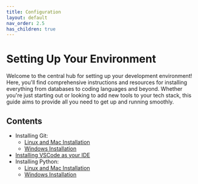 ```yaml
---
title: Configuration
layout: default
nav_order: 2.5
has_children: true
---
```


# Setting Up Your Environment

Welcome to the central hub for setting up your development environment! Here, you'll find comprehensive instructions and resources for installing everything from databases to coding languages and beyond. Whether you're just starting out or looking to add new tools to your tech stack, this guide aims to provide all you need to get up and running smoothly.

## Contents

* Installing Git:
  * [Linux and Mac Installation](./git/linux_and_mac/git_setup.md)
  * [Windows Installation](./git/windows/git_setup.md)
* [Installing VSCode as your IDE](./IDE/VSCode.md)
* Installing Python:
  * [Linux and Mac Installation](./python/linux_and_mac/installing_python.md)
  * [Windows Installation](./python/windows/installing_Python.md)
